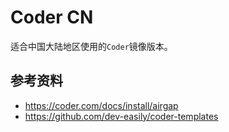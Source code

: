 # Coder CN

适合中国大陆地区使用的`Coder`镜像版本。

## 参考资料

- https://coder.com/docs/install/airgap
- https://github.com/dev-easily/coder-templates
